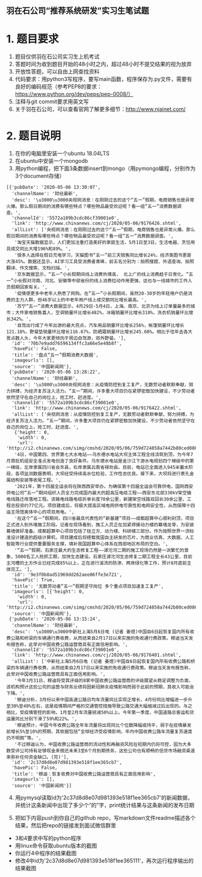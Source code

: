 羽在石公司“推荐系统研发”实习生笔试题
-------


# 1. 题目要求

1. 题目仅供羽在石公司实习生上机考试
2. 答题时间为收到题目开始的48小时之内，超过48小时不提交结果的视为放弃
3. 开放性答题，可以自由上网查找资料
4. 代码要求：用python3写程序，要写main函数，程序保存为.py文件，需要有良好的编码规范（参考PEP8的要求：https://www.python.org/dev/peps/pep-0008/）
5. 注释与git commit要求用英文写
6. 关于羽在石公司，可以查看官网了解更多细节：http://www.njainet.com/



# 2. 题目说明

1. 在你的电脑里安装一个ubuntu 18.04LTS
2. 在ubuntu中安装一个mongodb
3. 用python编程，把下面3条数据insert到mongo（用pymongo编程，分别作为3个document存储）

```
[{'pubDate': '2020-05-06 13:30:07',
  'channelName': '财经最新',
  'desc': '\u3000\u3000央视网消息：在刚刚过去的这个“五一”假期，电商销售也是异常火爆。那么假日期间的消费有哪些特点？哪些物品最受欢迎呢？看一组“五一”消费数据调查。',
  'channelId': '5572a109b3cdc86cf39001e0',
  'link': 'http://www.chinanews.com/cj/2020/05-06/9176426.shtml',
  'allList': ['央视网消息：在刚刚过去的这个“五一”假期，电商销售也是异常火爆。那么假日期间的消费有哪些特点？哪些物品最受欢迎呢？看一组“五一”消费数据调查。',
   '淘宝天猫数据显示，人们更加注重打造美好的家庭生活，5月1日至3日，生活电器、烹饪用具成交同比大增196%和89%。',
   '很多人选择在假日充电学习，天猫图书“五一”前三天销售同比增长24%，经济类图书更是大涨45%。数据还显示，AI学习工具受消费者青睐，前五名分别为：拍照搜题、外语查询、拍照翻译、作文搜索、文档扫描。',
   '京东数据显示，“五一”小长假期间线上消费热情高， 北上广的线上消费趋于日常化。“五一”小长假对河南、河北、安徽等中部省份的线上消费拉动作用更强，这也与一线城市的工作人员假期回家有关。',
   '疫情使更多中老年人熟悉了网购。在“五一”小长假期间，虽然20-30岁的年轻用户仍是消费的主力人群，但46岁以上的中老年用户线上成交额同比增长最高。',
   '苏宁“五一”消费大数据显示，4月29日-5月4日，上海、南京、北京为线上订单量最多的城市；大件家电销售喜人，空调销量环比增长482%，冰箱销量环比增长310%，洗衣机销量环比增长342%。',
   '自驾出行成了今年出游的最大亮点，汽车用品销量环比增长256%，帐篷销量环比增长121.18%，野餐垫销量环比增长116.67%，防晒霜销量环比增长245.60%。相比于往年去各大景点数人头，今年大家更倾向于周边自驾游，郊外野餐。'],
  'id': '70b7e9add76596134ffc3a66e5e48b8f',
  'havePic': False,
  'title': '盘点“五一”假期消费大数据',
  'imageurls': [],
  'source': '中国新闻网'},
 {'pubDate': '2020-05-06 13:28:22',
  'channelName': '财经最新',
  'desc': '\u3000\u3000央视网消息：从疫情防控到复工复产，无数劳动者默默奉献，努力拼搏，为经济复苏注入活力。“五一”期间，许多重大项目仍在紧锣密鼓加快建设，不少劳动者依然坚守在自己的岗位上，抢工时、赶进度。',
  'channelId': '5572a109b3cdc86cf39001e0',
  'link': 'http://www.chinanews.com/cj/2020/05-06/9176422.shtml',
  'allList': ['央视网消息：从疫情防控到复工复产，无数劳动者默默奉献，努力拼搏，为经济复苏注入活力。“五一”期间，许多重大项目仍在紧锣密鼓加快建设，不少劳动者依然坚守在自己的岗位上，抢工时、赶进度。',
   {'height': 0,
    'width': 0,
    'url': 'http://i2.chinanews.com/simg/cmshd/2020/05/06/759d724858a7442b80ced08634712339.jpg'},
   '4日，中国第四、世界第七大水电站——乌东德水电站大坝主体工程全线浇筑到顶，为今年7月首批机组安全准点发电创造了良好条件。乌东德水电站是金沙江下游水电规划四个梯级中的第一梯级，左岸隶属四川省会东县，右岸隶属云南省禄劝县。目前，电站已全面进入945米蓄水阶段，各项监测数据表明，大坝经受持续高水位检验，工作性态优良。接下来，大坝将进行表孔金属结构安装等收尾工程。',
   '2021年，第十四届全运会将在陕西西安举办。为确保第十四届全运会可靠供电，国网西安供电公司“五一”期间组织人员全力完成国内最大的超高压电缆工程——西安东北部330kV架空输电线路迁改落地工程。该输电线路电缆折单长度70余公里，新建架空线路双回长30余公里，工程总投资约77亿元。项目建成后，将极大提高区域电网供电可靠性和电网安全性，从而保障十四运主场馆奥体中心的项目用电。',
   '在这个“五一”假期间，四川省最具代表性的“新基建”项目——成都超算中心顺利封顶，项目正式进入到外墙施工阶段。记者在现场看到，施工人员正在加紧焊接动力楼的幕墙龙骨，为安装幕墙做好准备。成都超算中心项目包括了硅立方、动力楼、科研楼三部分。作为按照世界一流标准设计建造的超级计算机，项目建成后将搭载我国自主研发的芯片，为商业仿真、大数据、人工智能等行业提供重要服务支撑，填补我国超算中心体系在西部地区布局的空白。',
   '“五一”假期，石家庄最大的生态修复工程——滹沱河二期的施工现场仍然是一派繁忙的景象，5000名工人抢抓工期，加快生态建设。石家庄滹沱河生态修复二期工程全长43公里，目前主河槽的土方作业已经完成85%以上，正在进行溪流的防渗、两岸绿化等工作，预计8月底前主体完工。'],
  'id': '9e3f0b8ad51969dd262aee06ffe3e721',
  'havePic': True,
  'title': '无数劳动者“五一”假期坚守岗位 多个重点项目加速复工复产',
  'imageurls': [{'height': 0,
    'width': 0,
    'url': 'http://i2.chinanews.com/simg/cmshd/2020/05/06/759d724858a7442b80ced08634712339.jpg'}],
  'source': '中国新闻网'},
 {'pubDate': '2020-05-06 13:15:24',
  'channelName': '财经最新',
  'desc': '\u3000\u3000中新社上海5月6日电 (记者 姜煜)中国自6日起恢复国内所有收费公路和桥梁的车辆通行费收费，从而结束自2月17日以来实施的免收通行费政策。穆迪当天发布报告称，此举对中国收费公路运营商具有正面信用影响。',
  'channelId': '5572a109b3cdc86cf39001e0',
  'link': 'http://www.chinanews.com/cj/2020/05-06/9176401.shtml',
  'allList': ['中新社上海5月6日电 (记者 姜煜)中国自6日起恢复国内所有收费公路和桥梁的车辆通行费收费，从而结束自2月17日以来实施的免收通行费政策。穆迪当天发布报告称，此举对中国收费公路运营商具有正面信用影响。',
   '今年3月31日，穆迪将受其评级的8家中国收费公路运营商的评级展望从稳定调整为负面，该机构预计这些公司的运营与财务业绩将因新冠肺炎疫情影响而弱于此前的预期，其收入可能会下降。',
   '穆迪分析，3月份以来中国高速公路日均车流量同比实现正增长，4月份同比增幅进一步升至30%至40%左右，这是疫情期间严格的交通管控措施导致公路交通大幅缩减过后出现的。与之相比，受疫情管控的影响，1月至2月车流量锐减50%以上。今年第一季度，中国道路总客运和货运量同比分别下滑了59%和22%。',
   '穆迪预计，中国今年收费公路全年车流量将出现同比个位数降幅或持平，弱于在疫情暴发前增长5%至10%的预期，其依据包括“全球经济受疫情影响，年内中国收费公路车流量复苏速度仍不明朗”等。',
   '不过穆迪认为，中国收费公路运营商的流动性和再融资风险在短期内仍将可控，因为大多数受评公司持有足够现金来偿还未来3至6个月到期债务，这些公司也有顺畅的信贷市场融资渠道来弥补任何资金缺口。(完)'],
  'id': '2c37d8d8e07d981393e518f1ee365cb7',
  'havePic': False,
  'title': '穆迪：恢复收费对中国收费公路运营商具有正面信用影响',
  'imageurls': [],
  'source': '中国新闻网'}]
```


4. 用pymysql读取id为'2c37d8d8e07d981393e518f1ee365cb7'的新闻数据，并统计这条新闻中出现了多少个“的”字，print统计结果与这条新闻的发布日期

5. 把如下内容push到你自己的github repo，写markdown文件readme描述各个结果，然后把repo的链接发到面试微信群里
* 3和4要求中写的python程序
* 用linux命令获取ubuntu版本的截图
* 你运行4中程序的结果截图
* 修改4中id为'2c37d8d8e07d981393e518f1ee365111'，再次运行程序输出的结果截图




